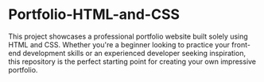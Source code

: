 # Portfolio-HTML-and-CSS
This project showcases a professional portfolio website built solely using HTML and CSS. Whether you're a beginner looking to practice your front-end development skills or an experienced developer seeking inspiration, this repository is the perfect starting point for creating your own impressive portfolio.
